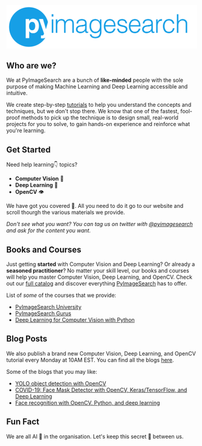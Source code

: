 ![PyImageSeach Logo](https://github.com/PyImageSearch/.github/blob/main/profile/logo.png)

## Who are we?

We at PyImageSearch are a bunch of **like-minded** people with the sole purpose of making Machine Learning and Deep Learning accessible and intuitive.

We create step-by-step [tutorials](https://www.pyimagesearch.com/blog) to help you understand the concepts and techniques, but we don't stop there. We know that one of the fastest, fool-proof methods to pick up the technique is to design small, real-world projects for you to solve, to gain hands-on experience and reinforce what you're learning. 

## Get Started

Need help learning👇 topics?

- **Computer Vision** 👀
- **Deep Learning** 🧠
- **OpenCV** 👁️

We have got you covered 🤝. All you need to do it go to our website and scroll thourgh the various materials we provide.

*Don't see what you want? You can tag us on twitter with [@pyimagesearch](https://twitter.com/PyImageSearch) and ask for the content you want.*

## Books and Courses

Just getting **started** with Computer Vision and Deep Learning? Or already a **seasoned practitioner**? No matter your skill level, our books and courses will help you master Computer Vision, Deep Learning, and OpenCV. Check out our [full catalog](https://www.pyimagesearch.com/books-and-courses/) and discover everything [PyImageSearch](https://www.pyimagesearch.com/) has to offer.

List of *some* of the courses that we provide:

- [PyImageSearch University](https://www.pyimagesearch.com/pyimagesearch-university/)
- [PyImageSearch Gurus](https://www.pyimagesearch.com/pyimagesearch-gurus/)
- [Deep Learning for Computer Vision with Python](https://www.pyimagesearch.com/deep-learning-computer-vision-python-book/)

## Blog Posts

We also publish a brand new Computer Vision, Deep Learning, and OpenCV tutorial every Monday at 10AM EST. You can find all the blogs [here](https://www.pyimagesearch.com/blog/).

Some of the blogs that you may like:

- [YOLO object detection with OpenCV](https://www.pyimagesearch.com/2018/11/12/yolo-object-detection-with-opencv/)
- [COVID-19: Face Mask Detector with OpenCV, Keras/TensorFlow, and Deep Learning](https://www.pyimagesearch.com/2020/05/04/covid-19-face-mask-detector-with-opencv-keras-tensorflow-and-deep-learning/)
- [Face recognition with OpenCV, Python, and deep learning](https://www.pyimagesearch.com/2018/06/18/face-recognition-with-opencv-python-and-deep-learning/)

## Fun Fact

We are all AI 🤖 in the organisation. Let's keep this secret 🤫 between us.
